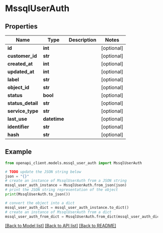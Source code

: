 # MssqlUserAuth


## Properties

Name | Type | Description | Notes
------------ | ------------- | ------------- | -------------
**id** | **int** |  | [optional] 
**customer_id** | **str** |  | [optional] 
**created_at** | **int** |  | [optional] 
**updated_at** | **int** |  | [optional] 
**label** | **str** |  | [optional] 
**object_id** | **str** |  | [optional] 
**status** | **bool** |  | [optional] 
**status_detail** | **str** |  | [optional] 
**service_type** | **str** |  | [optional] 
**last_use** | **datetime** |  | [optional] 
**identifier** | **str** |  | [optional] 
**hash** | **str** |  | [optional] 

## Example

```python
from openapi_client.models.mssql_user_auth import MssqlUserAuth

# TODO update the JSON string below
json = "{}"
# create an instance of MssqlUserAuth from a JSON string
mssql_user_auth_instance = MssqlUserAuth.from_json(json)
# print the JSON string representation of the object
print(MssqlUserAuth.to_json())

# convert the object into a dict
mssql_user_auth_dict = mssql_user_auth_instance.to_dict()
# create an instance of MssqlUserAuth from a dict
mssql_user_auth_from_dict = MssqlUserAuth.from_dict(mssql_user_auth_dict)
```
[[Back to Model list]](../README.md#documentation-for-models) [[Back to API list]](../README.md#documentation-for-api-endpoints) [[Back to README]](../README.md)


